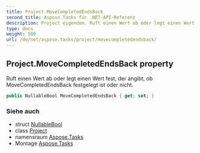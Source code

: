 ```yaml
---
title: Project.MoveCompletedEndsBack
second_title: Aspose.Tasks für .NET-API-Referenz
description: Project eigendom. Ruft einen Wert ab oder legt einen Wert fest der angibt ob MoveCompletedEndsBack festgelegt ist oder nicht.
type: docs
weight: 580
url: /de/net/aspose.tasks/project/movecompletedendsback/
---
```

## Project.MoveCompletedEndsBack property

Ruft einen Wert ab oder legt einen Wert fest, der angibt, ob MoveCompletedEndsBack festgelegt ist oder nicht.

```csharp
public NullableBool MoveCompletedEndsBack { get; set; }
```

### Siehe auch

* struct [NullableBool](../../nullablebool/)
* class [Project](../)
* namensraum [Aspose.Tasks](../../project/)
* Montage [Aspose.Tasks](../../../)



